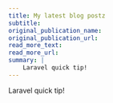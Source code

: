```yaml
---
title: My latest blog postz
subtitle:
original_publication_name:
original_publication_url:
read_more_text:
read_more_url:
summary: |
    Laravel quick tip!
---
```

Laravel quick tip!